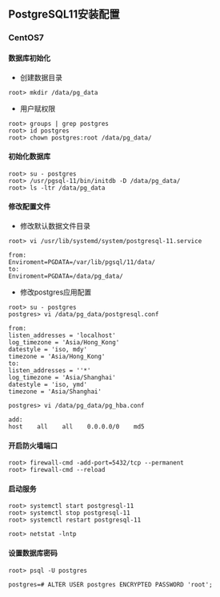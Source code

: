 ## PostgreSQL11安装配置

### CentOS7
#### 数据库初始化
* 创建数据目录
```
root> mkdir /data/pg_data
```
* 用户赋权限
```
root> groups | grep postgres
root> id postgres
root> chown postgres:root /data/pg_data/
```

#### 初始化数据库
```
root> su - postgres
root> /usr/pgsql-11/bin/initdb -D /data/pg_data/
root> ls -ltr /data/pg_data
```

#### 修改配置文件
* 修改默认数据文件目录

```
root> vi /usr/lib/systemd/system/postgresql-11.service

from:
Enviroment=PGDATA=/var/lib/pgsql/11/data/
to:
Enviroment=PGDATA=/data/pg_data/
```

* 修改postgres应用配置

```
root> su - postgres
postgres> vi /data/pg_data/postgresql.conf

from:
listen_addresses = 'localhost'
log_timezone = 'Asia/Hong_Kong'
datestyle = 'iso, mdy'
timezone = 'Asia/Hong_Kong'
to:
listen_addresses = ''*'
log_timezone = 'Asia/Shanghai'
datestyle = 'iso, ymd'
timezone = 'Asia/Shanghai'

postgres> vi /data/pg_data/pg_hba.conf

add:
host    all    all    0.0.0.0/0    md5
```

#### 开启防火墙端口

```
root> firewall-cmd -add-port=5432/tcp --permanent
root> firewall-cmd --reload
```

#### 启动服务
```
root> systemctl start postgresql-11
root> systemctl stop postgresql-11
root> systemctl restart postgresql-11

root> netstat -lntp
```

#### 设置数据库密码
```
root> psql -U postgres

postgres=# ALTER USER postgres ENCRYPTED PASSWORD 'root';
```
